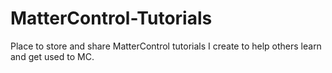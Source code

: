 # MatterControl-Tutorials
Place to store and share MatterControl tutorials I create to help others learn and get used to MC.
